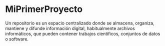# MiPrimerProyecto
Un repositorio es un espacio centralizado donde se almacena, organiza, mantiene y difunde información digital, habitualmente archivos informáticos, que pueden contener trabajos científicos, conjuntos de datos o software.
